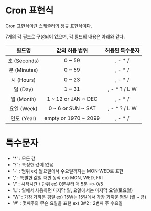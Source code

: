 # Cron 표현식

Cron 표현식이란 스케줄러의 정규 표현식이다.

7개의 각 필드로 구성되어 있으며, 각 필드의 내용은 아래와 같다.

|    필드명    |    값의 허용 범위    | 허용된 특수문자 |
| :----------: | :------------------: | :-------------: |
| 초 (Seconds) |        0 ~ 59        |    , - \* /     |
| 분 (Minutes) |        0 ~ 59        |    , - \* /     |
|  시 (Hours)  |        0 ~ 23        |    , - \* /     |
|   일 (Day)   |        1 ~ 31        | , - \* ? / L W  |
|  월 (Month)  | 1 ~ 12 or JAN ~ DEC  |    , - \* /     |
| 요일 (Week)  |  0 ~ 6 or SUN ~ SAT  | , - \* ? / L W  |
| 연도 (Year)  | empty or 1970 ~ 2099 |    , - \* /     |

# 특수문자

- '\*' : 모든 값
- '?' : 특정한 값이 없음
- '-' : 범위 ex) 월요일에서 수요일까지는 MON-WED로 표현
- ',' : 특별한 값일 때만 동작 ex) MON, WED, FRI
- '/' : 시작시간 / 단위 ex) 0분부터 매 5분 => 0/5
- 'L' : 일에서 사용하면 마지막 일, 요일에서는 마지막 요일(토요일)
- 'W' : 가장 가까운 평일 ex) 15W는 15일에서 가장 가까운 평일 (월 ~ 금)
- '#' : 몇째주의 무슨 요일을 표현 ex) 3#2 : 2번째 주 수요일

